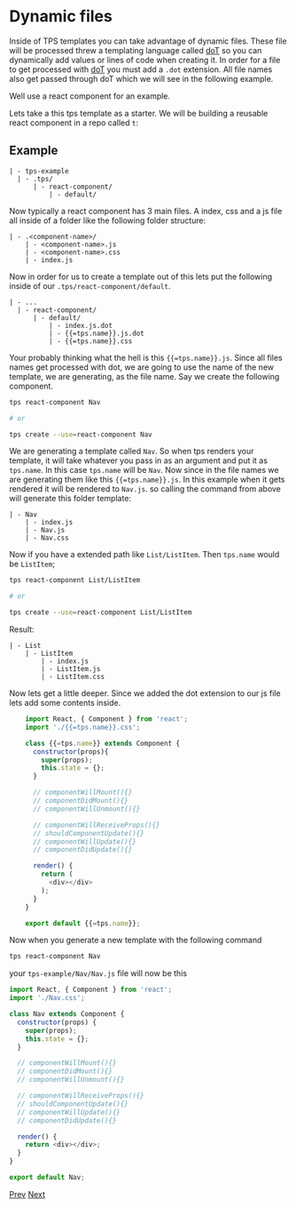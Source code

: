 # Dynamic files

Inside of TPS templates you can take advantage of dynamic files. These file will be processed threw a templating language called [doT](http://olado.github.io/doT/index.html)
 so you can dynamically add values or lines of code when creating it. In order for a file to get processed with [doT](http://olado.github.io/doT/index.html)
 you must add a `.dot` extension. All file names also get passed through doT which we will see in the following example.

Well use a react component for an example.

Lets take a this tps template as a starter. We will be building a reusable react component in a repo called `t`:

## Example

    | - tps-example
      | - .tps/
          | - react-component/
              | - default/

Now typically a react component has 3 main files. A index, css and a js file all inside of a folder like the following folder structure:

    | - .<component-name>/
        | - <component-name>.js
        | - <component-name>.css
        | - index.js

Now in order for us to create a template out of this lets put the following inside of our `.tps/react-component/default`.

    | - ...
      | - react-component/
          | - default/
              | - index.js.dot
              | - {{=tps.name}}.js.dot
              | - {{=tps.name}}.css

Your probably thinking what the hell is this `{{=tps.name}}.js`. Since all files names get processed with dot, we are going to use the name of the new template, we are generating, as the file name. Say we create the following component.

```bash
tps react-component Nav

# or

tps create --use=react-component Nav
```

We are generating a template called `Nav`. So when tps renders your template, it will take whatever you pass in as an argument and put it as `tps.name`.
In this case `tps.name` will be `Nav`. Now since in the file names we are generating them like this `{{=tps.name}}.js`. In this example when it gets rendered it will be rendered to `Nav.js`. so calling the command from above will generate this folder template:

    | - Nav
        | - index.js
        | - Nav.js
        | - Nav.css

Now if you have a extended path like `List/ListItem`. Then `tps.name` would be `ListItem`;

```bash
tps react-component List/ListItem

# or

tps create --use=react-component List/ListItem
```

Result:

    | - List
        | - ListItem
            | - index.js
            | - ListItem.js
            | - ListItem.css

Now lets get a little deeper. Since we added the dot extension to our js file lets add some contents inside.

```javascript
    import React, { Component } from 'react';
    import './{{=tps.name}}.css';

    class {{=tps.name}} extends Component {
      constructor(props){
        super(props);
        this.state = {};
      }

      // componentWillMount(){}
      // componentDidMount(){}
      // componentWillUnmount(){}

      // componentWillReceiveProps(){}
      // shouldComponentUpdate(){}
      // componentWillUpdate(){}
      // componentDidUpdate(){}

      render() {
        return (
          <div></div>
        );
      }
    }

    export default {{=tps.name}};
```

Now when you generate a new template with the following command

```bash
tps react-component Nav
```

your `tps-example/Nav/Nav.js` file will now be this

```javascript
import React, { Component } from 'react';
import './Nav.css';

class Nav extends Component {
  constructor(props) {
    super(props);
    this.state = {};
  }

  // componentWillMount(){}
  // componentDidMount(){}
  // componentWillUnmount(){}

  // componentWillReceiveProps(){}
  // shouldComponentUpdate(){}
  // componentWillUpdate(){}
  // componentDidUpdate(){}

  render() {
    return <div></div>;
  }
}

export default Nav;
```

[Prev](./packages.md)
[Next](./settings/README.md)
